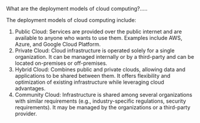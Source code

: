 What are the deployment models of cloud computing?.....


The deployment models of cloud computing include:
1. Public Cloud: Services are provided over the public internet and are available to anyone who wants to use them. Examples include AWS, Azure, and Google Cloud Platform.
2. Private Cloud: Cloud infrastructure is operated solely for a single organization. It can be managed internally or by a third-party and can be located on-premises or off-premises.
3. Hybrid Cloud: Combines public and private clouds, allowing data and applications to be shared between them. It offers flexibility and optimization of existing infrastructure while leveraging cloud advantages.
4. Community Cloud: Infrastructure is shared among several organizations with similar requirements (e.g., industry-specific regulations, security requirements). It may be managed by the organizations or a third-party provider.